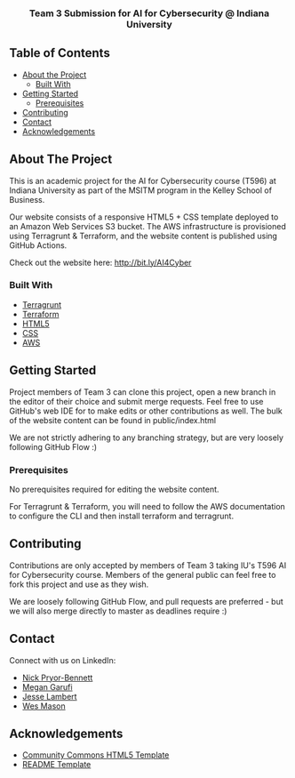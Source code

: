   <h3 align="center">Team 3 Submission for AI for Cybersecurity @ Indiana University</h3>

<!-- TABLE OF CONTENTS -->
## Table of Contents

* [About the Project](#about-the-project)
  * [Built With](#built-with)
* [Getting Started](#getting-started)
  * [Prerequisites](#prerequisites)
* [Contributing](#contributing)
* [Contact](#contact)
* [Acknowledgements](#acknowledgements)



<!-- ABOUT THE PROJECT -->
## About The Project

This is an academic project for the AI for Cybersecurity course (T596) at Indiana University as part of the MSITM program in the Kelley School of Business.

Our website consists of a responsive HTML5 + CSS template deployed to an Amazon Web Services S3 bucket. The AWS infrastructure is provisioned using Terragrunt & Terraform, and the website content is published using GitHub Actions. 

Check out the website here: http://bit.ly/AI4Cyber

### Built With
* [Terragrunt](https://getbootstrap.com)
* [Terraform](https://jquery.com)
* [HTML5](https://laravel.com)
* [CSS]()
* [AWS]()

<!-- GETTING STARTED -->
## Getting Started

Project members of Team 3 can clone this project, open a new branch in the editor of their choice and submit merge requests. Feel free to use GitHub's web IDE for to make edits or other contributions as well. The bulk of the website content can be found in public/index.html

We are not strictly adhering to any branching strategy, but are very loosely following GitHub Flow :)

### Prerequisites

No prerequisites required for editing the website content. 

For Terragrunt & Terraform, you will need to follow the AWS documentation to configure the CLI and then install terraform and terragrunt. 

## Contributing

Contributions are only accepted by members of Team 3 taking IU's T596 AI for Cybersecurity course. Members of the general public can feel free to fork this project and use as they wish.

We are loosely following GitHub Flow, and pull requests are preferred - but we will also merge directly to master as deadlines require :)

## Contact
Connect with us on LinkedIn:
* [Nick Pryor-Bennett](www.linkedin.com/in/nickpryorbennett)
* [Megan Garufi](https://www.linkedin.com/in/megan-mcguinness-garufi-8448834)
* [Jesse Lambert](https://www.linkedin.com/in/jesse-lambert/)
* [Wes Mason](https://www.linkedin.com/in/weskmason/)


<!-- ACKNOWLEDGEMENTS -->
## Acknowledgements
* [Community Commons HTML5 Template](https://html5up.net)
* [README Template](https://github.com/othneildrew/Best-README-Template)
